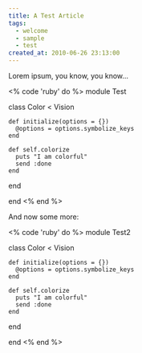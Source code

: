 ```yaml
---
title: A Test Article
tags:
  - welcome
  - sample
  - test
created_at: 2010-06-26 23:13:00
---
```


Lorem ipsum, you know, you know...

<% code 'ruby' do %>
module Test

  class Color < Vision

    def initialize(options = {})
      @options = options.symbolize_keys
    end

    def self.colorize
      puts "I am colorful"
      send :done
    end

  end

end
<% end %>

And now some more:

<% code 'ruby' do %>
module Test2

  class Color < Vision

    def initialize(options = {})
      @options = options.symbolize_keys
    end

    def self.colorize
      puts "I am colorful"
      send :done
    end

  end

end
<% end %>
